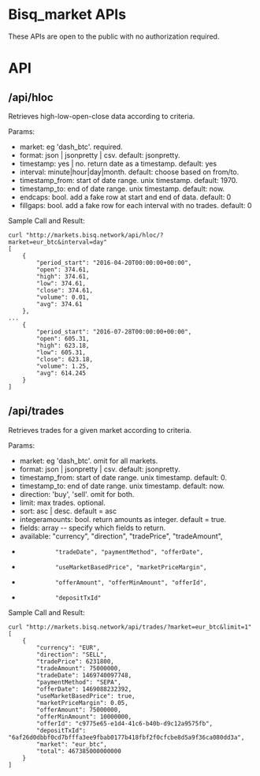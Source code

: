 # Bisq_market APIs

These APIs are open to the public with no authorization required.

# API

## /api/hloc

Retrieves high-low-open-close data according to criteria.

Params:
* market: eg 'dash_btc'.  required.
* format: json | jsonpretty | csv.  default: jsonpretty.
* timestamp: yes | no. return date as a timestamp.  default: yes
* interval: minute|hour|day|month.
   default: choose based on from/to.
* timestamp_from: start of date range. unix timestamp.  default: 1970.
* timestamp_to: end of date range. unix timestamp.  default: now.
* endcaps: bool. add a fake row at start and end of data.  default: 0
* fillgaps: bool. add a fake row for each interval with no trades. default: 0

Sample Call and Result:

```
curl "http://markets.bisq.network/api/hloc/?market=eur_btc&interval=day"
[
    {
        "period_start": "2016-04-20T00:00:00+00:00",
        "open": 374.61,
        "high": 374.61,
        "low": 374.61,
        "close": 374.61,
        "volume": 0.01,
        "avg": 374.61
    },
...
    {
        "period_start": "2016-07-28T00:00:00+00:00",
        "open": 605.31,
        "high": 623.18,
        "low": 605.31,
        "close": 623.18,
        "volume": 1.25,
        "avg": 614.245
    }
]
```



## /api/trades

Retrieves trades for a given market according to criteria.

Params:
* market: eg 'dash_btc'.  omit for all markets.
* format: json | jsonpretty | csv.  default: jsonpretty.
* timestamp_from: start of date range.  unix timestamp. default: 0.
* timestamp_to: end of date range. unix timestamp.  default: now.
* direction: 'buy', 'sell'.  omit for both.
* limit: max trades.  optional.
* sort: asc | desc.  default = asc
* integeramounts: bool. return amounts as integer.  default = true.
* fields: array -- specify which fields to return.
*   available:  "currency", "direction", "tradePrice", "tradeAmount",
*               "tradeDate", "paymentMethod", "offerDate",
*               "useMarketBasedPrice", "marketPriceMargin",
*               "offerAmount", "offerMinAmount", "offerId",
*               "depositTxId"

Sample Call and Result:

```
curl "http://markets.bisq.network/api/trades/?market=eur_btc&limit=1"
[
    {
        "currency": "EUR",
        "direction": "SELL",
        "tradePrice": 6231800,
        "tradeAmount": 75000000,
        "tradeDate": 1469740097748,
        "paymentMethod": "SEPA",
        "offerDate": 1469088232392,
        "useMarketBasedPrice": true,
        "marketPriceMargin": 0.05,
        "offerAmount": 75000000,
        "offerMinAmount": 10000000,
        "offerId": "c9775e65-e1d4-41c6-b40b-d9c12a9575fb",
        "depositTxId": "6af26d0dbbf0cd7bfffa3ee9fbab0177b418fbf2f0cfcbe8d5a9f36ca080dd3a",
        "market": "eur_btc",
        "total": 467385000000000
    }
]
```
